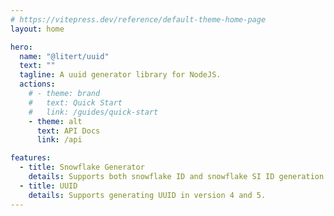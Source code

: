 ```yaml
---
# https://vitepress.dev/reference/default-theme-home-page
layout: home

hero:
  name: "@litert/uuid"
  text: ""
  tagline: A uuid generator library for NodeJS.
  actions:
    # - theme: brand
    #   text: Quick Start
    #   link: /guides/quick-start
    - theme: alt
      text: API Docs
      link: /api

features:
  - title: Snowflake Generator
    details: Supports both snowflake ID and snowflake SI ID generation.
  - title: UUID
    details: Supports generating UUID in version 4 and 5.
---
```


